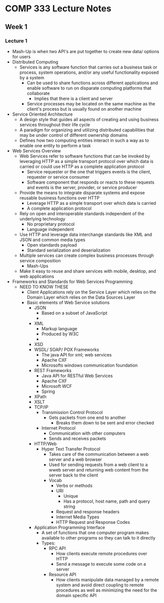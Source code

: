 # COMP 333 Lecture Notes

## Week 1

### Lecture 1
* Mash-Up is when two API's are put together to create new data/ options for users
* Distributed Computing
	* Services is any software function that carries out a business task or process, system operations, and/or any useful functionality exposed by a system
		* Can be used to share functions across different applications and enable software to run on disparate computing platforms that collaborate
			* Implies that there is a client and server
		* Service processes may be located on the same machine as the client's process but is usually found on another machine
* Service Oriented Architecture
	* A design style that guides all aspects of creating and using business services throughout their life cycle
	* A paradigm for organizing and utilizing distributed capabilities that may be under control of different ownership domains
	* Defines how two computing entities interact in such a way as to enable one entity to perform a task
* Web Services Overview
	* Web Services refer to software functions that can be invoked by leveraging HTTP as a simple transport protocol over which data is carried or could use HTTP as a complete application protocol
		* Service requester or the one that triggers events is the client, requester or service consumer
		* Software component that responds or reacts to these requests and events is the server, provider, or service producer
	* Provide  the means to integrate disparate systems and expose reusable business functions over HTTP
		* Leverage HTTP as a simple transport over which data is carried
		* A complete application protocol
	* Rely on open and interoperable standards independent of the underlying technology
		* No proprietary protocol
		* Language independent
	* Use HTTP and leverage data interchange standards like XML and JSON and common media types
		* Open standards payload
		* Standard serialization and deserialization
	* Multiple services can create complex business processes through service composition
		* Mash-Ups
	* Make it easy to reuse and share services with mobile, desktop, and web applications
* Frameworks and Standards for Web Services Programming
	* NEED TO KNOW THESE
		* Client Applications rely on the Service Layer which relies on the Domain Layer which relies on the Data Sources Layer
		* Basic elements of Web Service solutions
			* JSON
				* Based on a subset of JavaScript
				* 
			* XML
				* Markup language
				* Produced by W3C
				* 
			* XSD
			* WSDL/ SOAP/ POX Frameworks
				* The java API for xml; web services
				* Apache CXF
				* Microsofts windows communication foundation
			* REST Frameworks
				* Java API for RESTful Web Services
				* Apache CXF
				* Microsoft WCF
				* Spring 
			* XPath
			* XSLT
			* TCP/IP
				* Transmission Control Protocol
					* Gets packets from one end to another
						* Breaks them down to be sent and error checked
				* Internet Protocol
					* Communication with other computers
					* Sends and receives packets
			* HTTP/Web
				* Hyper Text Transfer Protocol
					* Takes care of the communication between a web server and a web browser
					* Used for sending requests from a web client to a wweb server and returning web content from the server back to the client
					* Vocab
						* Verbs or methods
						* URI
							* Unique
							* Has a protocol, host name, path and query string
						* Request and response headers
						* Internet Media Types
						* HTTP Request and Response Codes
			* Application Programming Interface
				* A set of functions that one computer program makes available to other programs so they can talk to it directly
				* Types:
					* RPC API
						* How clients execute remote procedures over HTTP
						* Send a message to execute some code on a server
					* Resource API
						* How clients manipulate data managed by a remote system and avoid direct coupling to remote procedures as well as minimizing the need for the domain specific API 